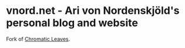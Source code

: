 vnord.net - Ari von Nordenskjöld's personal blog and website
================

Fork of [Chromatic Leaves](http://chromaticleaves.com).
